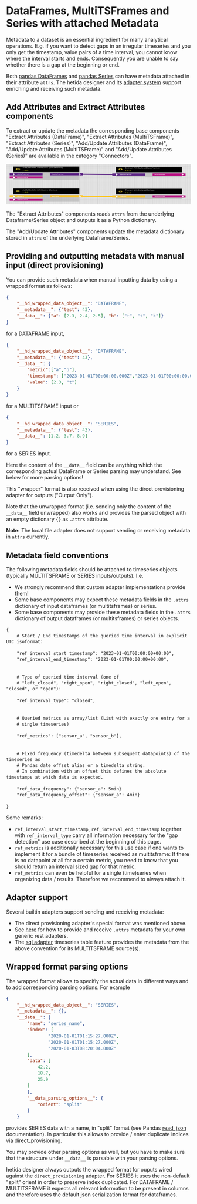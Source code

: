 # DataFrames, MultiTSFrames and Series with attached Metadata

Metadata to a dataset is an essential ingredient for many analytical operations. E.g. if you want to detect gaps in an irregular timeseries and you only get the timestamp, value pairs of a time interval, you cannot know where the interval starts and ends. Consequently you are unable to say whether there is a gap at the beginning or end.

Both [pandas DataFrames](https://pandas.pydata.org/docs/reference/api/pandas.DataFrame.attrs.html) and [pandas Series](https://pandas.pydata.org/pandas-docs/version/1.0.0/reference/api/pandas.Series.attrs.html) can have metadata attached in their attribute `attrs`. The hetida designer and its [adapter system](./adapter_system/generic_rest_adapters/web_service_interface.md) support enriching and receiving such metadata.

## Add Attributes and Extract Attributes components

To extract or update the metadata the corresponding base components "Extract Attributes (DataFrame)", "Extract Attributes (MultiTSFrame)", "Extract Attributes (Series)", "Add/Update Attributes (DataFrame)", "Add/Update Attributes (MultiTSFrame)" and "Add/Update Attributes (Series)" are available in the category "Connectors".

<img src="./assets/metadata_base_components.png" height="110" width=850> 

The "Extract Attributes" components reads `attrs` from the underlying Dataframe/Series object and outputs it as a Python dictionary.

The "Add/Update Attributes" components update the metadata dictionary stored in `attrs` of the underlying Dataframe/Series.

## Providing and outputting metadata with manual input (direct provisioning)
You can provide such metadata when manual inputting data by using a wrapped format as follows:
```json
{
    "__hd_wrapped_data_object__": "DATAFRAME",
    "__metadata__": {"test": 43},
    "__data__": {"a": [2.3, 2.4, 2.5], "b": ["t", "t", "k"]}
}
```
for a DATAFRAME input,
```json
{
    "__hd_wrapped_data_object__": "DATAFRAME",
    "__metadata__": {"test": 43},
    "__data__": {
        "metric":["a","b"],
        "timestamp": ["2023-01-01T00:00:00.000Z","2023-01-01T00:00:00.000Z"],
        "value": [2.3, "t"]
    }
}
```
for a MULTITSFRAME input or
```json
{
    "__hd_wrapped_data_object__": "SERIES",
    "__metadata__": {"test": 43},
    "__data__": [1.2, 3.7, 8.9]
}
```
for a SERIES input.

Here the content of the `__data__` field can be anything which the corresponding actual DataFrame or Series parsing may understand. See below for more parsing options!

This "wrapper" format is also received when using the direct provisioning adapter for outputs ("Output Only").

Note that the unwrapped format (i.e. sending only the content of the `__data__` field unwrapped) also works and provides the parsed object with an empty dictionary `{}` as `.attrs` attribute.

**Note:** The local file adapter does not support sending or receiving metadata in `attrs` currently.


## Metadata field conventions

The following metadata fields should be attached to timeseries objects (typically MULTITSFRAME or SERIES inputs/outputs). I.e.
* We strongly recommend that custom adapter implementations provide them!
* Some base components may expect these metadata fields in the `.attrs` dictionary of input dataframes (or multitsframes) or series.
* Some base components may provide these metadata fields in the `.attrs` dictionary of output dataframes (or multitsframes) or series objects.

```
{
    # Start / End timestamps of the queried time interval in explicit UTC isoformat:

    "ref_interval_start_timestamp": "2023-01-01T00:00:00+00:00", 
    "ref_interval_end_timestamp": "2023-01-01T00:00:00+00:00",


    # Type of queried time interval (one of
    # "left_closed", "right_open", "right_closed", "left_open", "closed", or "open"):

    "ref_interval_type": "closed",


    # Queried metrics as array/list (List with exactly one entry for a 
    # single timeseries)

    "ref_metrics": ["sensor_a", "sensor_b"],


    # Fixed frequency (timedelta between subsequent datapoints) of the timeseries as
    # Pandas date offset alias or a timedelta string.
    # In combination with an offset this defines the absolute timestamps at which data is expected.

    "ref_data_frequency": {"sensor_a": 5min}
    "ref_data_frequency_offset": {"sensor_a": 4min}

}
```

Some remarks:
* `ref_interval_start_timestamp`, `ref_interval_end_timestamp` together with `ref_interval_type` carry all information necessary for the "gap detection" use case described at the beginning of this page.
* `ref_metrics` is additionally necessary for this use case if one wants to implement it for a bundle of timeseries received as multitsframe: If there is no datapoint at all for a certain metric, you need to know that you should return an interval sized gap for that metric.
* `ref_metrics` can even be helpful for a single (time)series when organizing data / results. Therefore we recommend to always attach it.

## Adapter support
Several builtin adapters support sending and receiving metadata:
* The direct provisioning adapter's special format was mentioned above.
* See [here](./adapter_system/generic_rest_adapters/web_service_interface.md) for how to provide and receive `.attrs` metadata for your own generic rest adapters.
* The [sql adapter](./adapter_system/sql_adapter.md) timeseries table feature provides the metadata from the above convention for its MULTITSFRAME source(s).

## Wrapped format parsing options
The wrapped format allows to specifiy the actual data in different ways and to add corresponding parsing options. For example 

```json
{
	"__hd_wrapped_data_object__": "SERIES",
	"__metadata__": {},
	"__data__": {
		"name": "series_name",
		"index": [
				"2020-01-01T01:15:27.000Z",
				"2020-01-01T01:15:27.000Z",
				"2020-01-03T08:20:04.000Z"
		],
		"data": [
			42.2,
			18.7,
			25.9
		]
		},
		"__data_parsing_options__": {
			"orient": "split"
		}
	}
```
provides SERIES data with a name, in "split" format (see Pandas [read_json](https://pandas.pydata.org/pandas-docs/stable/reference/api/pandas.read_json.html) documentation). In particular this allows to provide / enter duplicate indices via direct_provisioning.

You may provide other parsing options as well, but you have to make sure that the structure under `__data__` is parsable with your parsing options.

hetida designer always outputs the wrapped format for ouputs wired against the `direct_provisioning` adapter. For SERIES it uses the non-default "split" orient in order to preserve index duplicated. For DATAFRAME / MULTITSFRAME it expects all relevant information to be present in columns and therefore uses the default json serialization format for dataframes.



